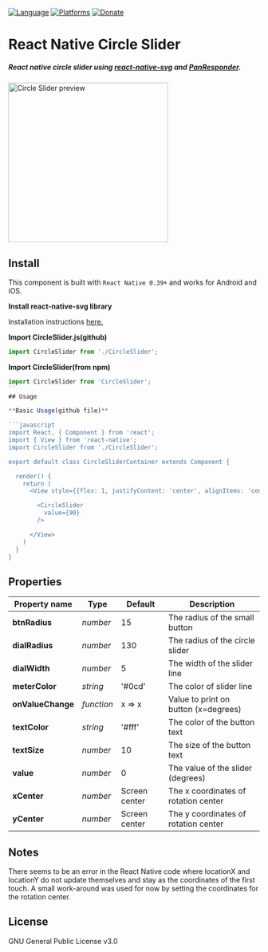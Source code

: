 [![Language](https://img.shields.io/badge/language-ES%206-orange.svg)](https://github.com/lukehoban/es6features#readme)
[![Platforms](https://img.shields.io/badge/platform-iOS%20%7C%20Android-lightgrey.svg)](http://facebook.github.io/react-native/docs/getting-started.html)
[![Donate](https://img.shields.io/badge/Donate-PayPal-green.svg)](https://paypal.me/RayChooi)

# React Native Circle Slider


##### React native circle slider using [react-native-svg](https://github.com/react-native-community/react-native-svg) and [PanResponder](https://facebook.github.io/react-native/docs/panresponder.html).

<img src="https://github.com/raymondchooi/react-native-circle-slider/blob/master/img/circleSliderPreview.gif" alt="Circle Slider preview" width="320px"></img>

## Install

This component is built with `React Native 0.39+` and works for Android and iOS.

**Install react-native-svg library**

Installation instructions [here.](https://github.com/react-native-community/react-native-svg)

**Import CircleSlider.js(github)**
```javascript
import CircleSlider from './CircleSlider';
```
**Import CircleSlider(from npm)**
```javascript
import CircleSlider from 'CircleSlider';
``
## Usage

**Basic Usage(github file)**

```javascript
import React, { Component } from 'react';
import { View } from 'react-native';
import CircleSlider from './CircleSlider';

export default class CircleSliderContainer extends Component {

  render() {
    return (
      <View style={{flex: 1, justifyContent: 'center', alignItems: 'center'}}>

        <CircleSlider
          value={90}
        />

      </View>
    )
  }
}
```

## Properties

| Property name        | Type       | Default             | Description                          |
| ---                  | ---        | ---                 | ---                                  |
| **btnRadius**        | *number*   | 15                  | The radius of the small button       |
| **dialRadius**       | *number*   | 130                 | The radius of the circle slider      |
| **dialWidth**        | *number*   | 5                   | The width of the slider line         |
| **meterColor**       | *string*   | '#0cd'              | The color of slider line             |
| **onValueChange**    | *function* | x => x              | Value to print on button (x=degrees) |
| **textColor**        | *string*   | '#fff'              | The color of the button text         |
| **textSize**         | *number*   | 10                  | The size of the button text          |
| **value**            | *number*   | 0                   | The value of the slider (degrees)    |
| **xCenter**          | *number*   | Screen center       | The x coordinates of rotation center |
| **yCenter**          | *number*   | Screen center       | The y coordinates of rotation center |

## Notes

There seems to be an error in the React Native code where locationX and locationY do not update themselves and stay as the coordinates of the first touch.
A small work-around was used for now by setting the coordinates for the rotation center.

## License

GNU General Public License v3.0
